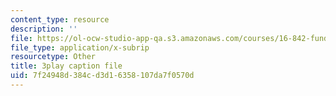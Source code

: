 ```yaml
---
content_type: resource
description: ''
file: https://ol-ocw-studio-app-qa.s3.amazonaws.com/courses/16-842-fundamentals-of-systems-engineering-fall-2015/7f24948d384cd3d16358107da7f0570d_4hYgHHC-5z8.srt
file_type: application/x-subrip
resourcetype: Other
title: 3play caption file
uid: 7f24948d-384c-d3d1-6358-107da7f0570d
---
```

